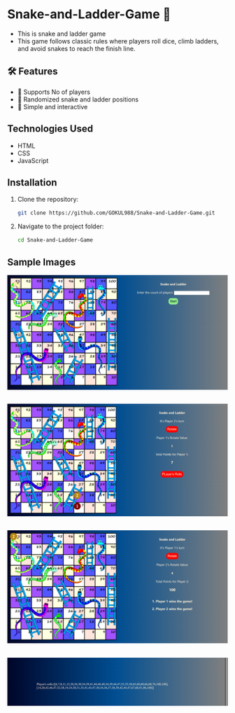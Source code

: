 # Snake-and-Ladder-Game 🎲
- This is snake and ladder game
- This game follows classic rules where players roll dice, climb ladders, and avoid snakes to reach the finish line.

## 🛠 Features  
- 🎲 Supports No of players 
- 🐍 Randomized snake and ladder positions
- 🎨 Simple and interactive 

## Technologies Used
- HTML
- CSS 
- JavaScript

## Installation
1. Clone the repository:
   ```bash
   git clone https://github.com/GOKUL988/Snake-and-Ladder-Game.git
   ```
2. Navigate to the project folder:
   ```bash
   cd Snake-and-Ladder-Game
   ```

## Sample Images 
![sam1](imgs\str1.png) 
##
![sam2](imgs\str2.png) 
##
![sam3](imgs\str3.png)
## 
![sam4](imgs\str4.png) 
